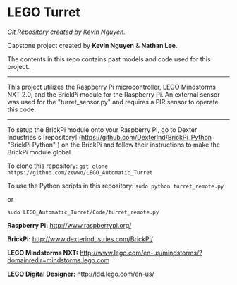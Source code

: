 LEGO Turret
=====================

*Git Repository created by Kevin Nguyen.*

Capstone project created by **Kevin Nguyen** & **Nathan Lee**.

The contents in this repo contains past models and code used for this project.

---

This project utilizes  the Raspberry Pi microcontroller, LEGO Mindstorms NXT 2.0, and the BrickPi module for the Raspberry Pi. An external sensor was used for the "turret_sensor.py" and requires a PIR sensor to operate this code.

---

To setup the BrickPi module onto your Raspberry Pi, go to Dexter Industries's [repository] (https://github.com/DexterInd/BrickPi_Python "BrickPi Python" ) on the BrickPi and follow their instructions to make the BrickPi module global.

To clone this repository:
  `git clone https://github.com/zewwo/LEGO_Automatic_Turret`

To use the Python scripts in this repository:
  `sudo python turret_remote.py`
  
  or 
  
  `sudo LEGO_Automatic_Turret/Code/turret_remote.py`
  

  


**Raspberry Pi:** http://www.raspberrypi.org/

**BrickPi:** http://www.dexterindustries.com/BrickPi/

**LEGO Mindstorms NXT:** http://www.lego.com/en-us/mindstorms/?domainredir=mindstorms.lego.com

**LEGO Digital Designer:** http://ldd.lego.com/en-us/
